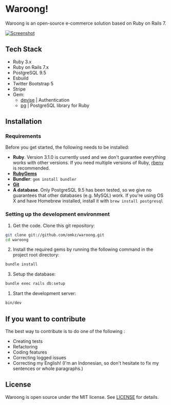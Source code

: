 # Waroong!

Waroong is an open-source e-commerce solution based on Ruby on Rails 7.

[![Screenshot](https://raw.githubusercontent.com/omkz/waroong/master/public/Screenshot.png)](https://www.youtube.com/watch?v=4hOGtcj1WBE)

## Tech Stack

- Ruby 3.x
- Ruby on Rails 7.x
- PostgreSQL 9.5
- Esbuild
- Twitter Bootstrap 5
- Stripe
- Gem: 
    -  [devise](https://github.com/plataformatec/devise) | Authentication
    -  [pg](https://github.com/ged/ruby-pg) | PostgreSQL library for Ruby

## Installation

### Requirements

Before you get started, the following needs to be installed:
  * **Ruby**. Version 3.1.0 is currently used and we don't guarantee everything works with other versions. If you need multiple versions of Ruby, [rbenv](https://rbenv.org) is recommended.
  * [**RubyGems**](http://rubygems.org/)
  * **Bundler**: `gem install bundler`
  * [**Git**](http://help.github.com/git-installation-redirect)
  * **A database**. Only PostgreSQL 9.5 has been tested, so we give no guarantees that other databases (e.g. MySQL) work. If you're using OS X and have Homebrew installed, install it with `brew install postgresql`
  
### Setting up the development environment

1. Get the code. Clone this git repository:

  ```bash
  git clone git://github.com/omkz/waroong.git
  cd waroong
  ```

2. Install the required gems by running the following command in the project root directory:

  ```bash
  bundle install
  ```

3. Setup the database:

  ```bash
  bundle exec rails db:setup
  ```

1. Start the development server:

  ```bash
  bin/dev
  ```

## If you want to contribute

The best way to contribute is to do one of the following :
* Creating tests
* Refactoring
* Coding features
* Correcting logged issues
* Correcting my English! (I'm an Indonesian, so don't hesitate to fix my sentences or whole paragraphs.)

## License

Waroong is open source under the MIT license. See [LICENSE](LICENSE) for details.
